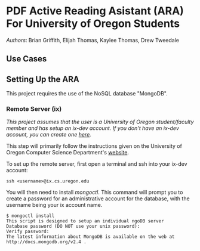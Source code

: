 # PDF Active Reading Asistant (ARA) For University of Oregon Students
_Authors_: Brian Griffith, Elijah Thomas, Kaylee Thomas, Drew Tweedale

## Use Cases

## Setting Up the ARA

This project requires the use of the NoSQL database "MongoDB". 

### Remote Server (ix)

_This project assumes that the user is a University of Oregon student/faculty member and has setup an ix-dev account. If you don't have an ix-dev account, you can create one [here](https://systems.cs.uoregon.edu/wiki/index.php?n=Help.Account)._

This step will primarily follow the instructions given on the University of Oregon Computer Science Department's [website](https://systems.cs.uoregon.edu/wiki/index.php?n=Help.ToolsMongoDB).

To set up the remote server, first open a terminal and ssh into your ix-dev account:
```
ssh <username>@ix.cs.uregon.edu
```
You will then need to install _mongoctl_. This command will prompt you to create a password for an administrative account for the database, with the username being your ix account name.
```
$ mongoctl install
This script is designed to setup an individual ngoDB server
Database password (DO NOT use your unix password):
Verify password:
The latest information about MongoDB is available on the web at http://docs.mongodb.org/v2.4 .
```


